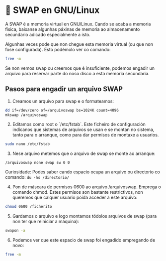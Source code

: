 # 🐢 SWAP en GNU/Linux

A SWAP é a memoria virtual en GNU/Linux. Cando se acaba a memoria física, baixanse algunhas páxinas de memoria ao almacenamento secundario adicado especialmente a isto.

Algunhas veces pode que non chegue esta memoria virtual (ou que non fose configurada). Esto podémolo ver co comando:

``` bash
free -m
```

Se non vemos swap ou creemos que é insuficiente, podemos engadir un arquivo para reservar parte do noso disco a esta memoria secundaria.

## Pasos para engadir un arquivo SWAP

1. Creamos un arquivo para swap e o formateamos:

``` bash
dd if=/dev/zero of=/arquivoswap bs=1024K count=4096
mkswap /arquivoswap
```

2. Editamos como root o ´/etc/fstab´. Este ficheiro de configuración indícanos que sistemas de arquivos se usan e se montan no sistema, tanto para o arranque, como para dar permisos de montaxe a usuarios.

``` bash
sudo nano /etc/fstab
```

3. Nese arquivo metemos que o arquivo de swap se monte ao arranque:

```
/arquivoswap none swap sw 0 0
```

Curiosidade: Podes saber cando espacio ocupa un arquivo ou directorio co comando: `du -hs /directorio/`

4. Pon de máscara de permisos 0600 ao arquivo /arquivoswap. Emprega o comando chmod. Estes permisos son bastante restrictivos, non queremos que calquer usuario poida acceder a este arquivo:

``` bash
chmod 0600 /ficherito
```

5. Gardamos o arquivo e logo montamos tódolos arquivos de swap (para non ter que reiniciar a máquina):

``` bash
swapon -a
```

6. Podemos ver que este espacio de swap foi engadido empregando de novo:

``` bash
free -m
```
